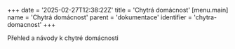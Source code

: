 +++
date = '2025-02-27T12:38:22Z'
title = 'Chytrá domácnost'
[menu.main]
    name = 'Chytrá domácnost'
    parent = 'dokumentace'
    identifier = 'chytra-domacnost'
+++

Přehled a návody k chytré domácnosti
